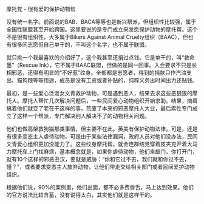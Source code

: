 摩托党 - 很有爱的保护动物帮

没有统一名字。前面说的BAB、BACA等等也是新兴帮派，但组织性比较强，属于全国性联盟甚至开始跨国。这里要说的是专门成立来发愿保护动物的摩托帮。这个不是很有组织性，大多属于Bikers Against Animal Cruelty组织（BAAC），但也有很多同志愿但自己单干的，不叫这个名字，也不属于联盟。

就只挑一个我最喜欢的介绍好了，这个我甚至还捐过点钱。它是单干的，叫“救命墨”（Rescue Ink），它不属于BAAC联盟，但做的是同一回事。入会要求不只是长相邪恶，还得有明显的“不好惹”纹身。全部都是志愿者，得到的捐款只作汽油支出、猫狗粮等等用途，成员是没有工资或者补贴的，纯粹义务出时间出力还贴钱。

最初，是一些爱心泛滥女文青救护动物，可是遇到恶人，结果去求这些恶狠狠的摩托人。摩托人帮忙几次解决问题后，一些民间爱心动物组织开始求助。结果，搞着搞着他们就变了老在干这样的事，荒废了本来的邪恶摩托人大业，最后索性专门成立了这样一个帮派，专门解决别人解决不了的动物相关问题。

他们也做高架救狗猫那类事情，但主要不在此。英美有保护动物法律。可是，还是有很多变态主人虐待动物，可是由于某些法律漏洞，政府人员对他们没办法，民间文青爱心组织更加没能力了。这些纹身摩托帮，就会连群结党穿着皮夹克开着大马力摩托车上门找麻烦，基本概念就是，如果你虐待动物，他们来敲门，你打开门，就有10个这样的邪恶丑汉，要就是威胁：“你和它过不去，我们就和你过不去，懂？”，或者要求变态主人放弃动物，让他们带走交给相关部门或者民间爱护动物组织。

根据他们说，90%的案例里，他们出面，都不必多费唇舌，马上达到效果。他们的官方说法比较含蓄，没有说得太白，其实他们就是这样干的。
